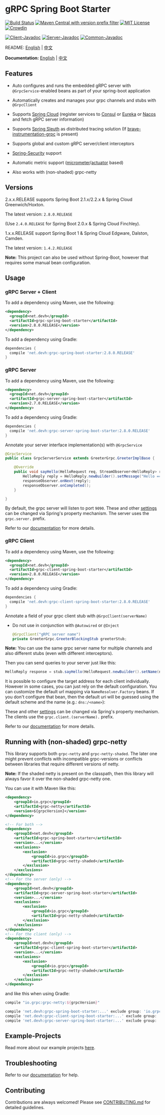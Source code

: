 # gRPC Spring Boot Starter

[![Build Status](https://travis-ci.org/yidongnan/grpc-spring-boot-starter.svg?branch=master)](https://travis-ci.org/yidongnan/grpc-spring-boot-starter)
[![Maven Central with version prefix filter](https://img.shields.io/maven-central/v/net.devh/grpc-spring-boot-starter.svg)](http://search.maven.org/#search%7Cga%7C1%7Cg%3A%22net.devh%22%20grpc)
[![MIT License](https://img.shields.io/github/license/mashape/apistatus.svg)](LICENSE)
[![Crowdin](https://badges.crowdin.net/grpc-spring-boot-starter/localized.svg)](https://crowdin.com/project/grpc-spring-boot-starter)

[![Client-Javadoc](https://www.javadoc.io/badge/net.devh/grpc-client-spring-boot-autoconfigure.svg?label=Client-Javadoc)](https://www.javadoc.io/doc/net.devh/grpc-client-spring-boot-autoconfigure)
[![Server-Javadoc](https://www.javadoc.io/badge/net.devh/grpc-server-spring-boot-autoconfigure.svg?label=Server-Javadoc)](https://www.javadoc.io/doc/net.devh/grpc-server-spring-boot-autoconfigure)
[![Common-Javadoc](https://www.javadoc.io/badge/net.devh/grpc-common-spring-boot.svg?label=Common-Javadoc)](https://www.javadoc.io/doc/net.devh/grpc-common-spring-boot)

README: [English](README.md) | [中文](README-zh-CN.md)

**Documentation:** [English](https://yidongnan.github.io/grpc-spring-boot-starter/en/) | [中文](https://yidongnan.github.io/grpc-spring-boot-starter/zh-CN/)

## Features

* Auto configures and runs the embedded gRPC server with `@GrpcService`-enabled beans as part of your spring-boot
application

* Automatically creates and manages your grpc channels and stubs with `@GrpcClient`

* Supports [Spring Cloud](https://spring.io/projects/spring-cloud) (register services to [Consul](https://github.com/spring-cloud/spring-cloud-consul) or [Eureka](https://github.com/spring-cloud/spring-cloud-netflix) or [Nacos](https://github.com/spring-cloud-incubator/spring-cloud-alibaba) and fetch gRPC server information)

* Supports [Spring Sleuth](https://github.com/spring-cloud/spring-cloud-sleuth) as distributed tracing solution (If [brave-instrumentation-grpc](https://mvnrepository.com/artifact/io.zipkin.brave/brave-instrumentation-grpc) is present)

* Supports global and custom gRPC server/client interceptors

* [Spring-Security](https://github.com/spring-projects/spring-security) support

* Automatic metric support ([micrometer](https://micrometer.io/)/[actuator](https://github.com/spring-projects/spring-boot/tree/master/spring-boot-project/spring-boot-actuator) based)

* Also works with (non-shaded) grpc-netty

## Versions

2.x.x.RELEASE supports Spring Boot 2.1.x/2.2.x & Spring Cloud Greenwich/Hoxton.

The latest version: ``2.8.0.RELEASE``

(Use `2.4.0.RELEASE` for Spring Boot 2.0.x & Spring Cloud Finchley).

1.x.x.RELEASE support Spring Boot 1 & Spring Cloud Edgware, Dalston, Camden.

The latest version: ``1.4.2.RELEASE``

**Note:** This project can also be used without Spring-Boot, however that requires some manual bean configuration.

## Usage

### gRPC Server + Client

To add a dependency using Maven, use the following:

````xml
<dependency>
  <groupId>net.devh</groupId>
  <artifactId>grpc-spring-boot-starter</artifactId>
  <version>2.8.0.RELEASE</version>
</dependency>
````

To add a dependency using Gradle:

````gradle
dependencies {
  compile 'net.devh:grpc-spring-boot-starter:2.8.0.RELEASE'
}
````

### gRPC Server

To add a dependency using Maven, use the following:

````xml
<dependency>
  <groupId>net.devh</groupId>
  <artifactId>grpc-server-spring-boot-starter</artifactId>
  <version>2.7.0.RELEASE</version>
</dependency>
````

To add a dependency using Gradle:

````gradle
dependencies {
  compile 'net.devh:grpc-server-spring-boot-starter:2.8.0.RELEASE'
}
````

Annotate your server interface implementation(s) with ``@GrpcService``

````java
@GrpcService
public class GrpcServerService extends GreeterGrpc.GreeterImplBase {

    @Override
    public void sayHello(HelloRequest req, StreamObserver<HelloReply> responseObserver) {
        HelloReply reply = HelloReply.newBuilder().setMessage("Hello ==> " + req.getName()).build();
        responseObserver.onNext(reply);
        responseObserver.onCompleted();
    }

}
````

By default, the grpc server will listen to port `9090`. These and other
[settings](grpc-server-spring-boot-autoconfigure/src/main/java/net/devh/boot/grpc/server/config/GrpcServerProperties.java)
can be changed via Spring's property mechanism. The server uses the `grpc.server.` prefix.

Refer to our [documentation](https://yidongnan.github.io/grpc-spring-boot-starter/) for more details.

### gRPC Client

To add a dependency using Maven, use the following:

````xml
<dependency>
  <groupId>net.devh</groupId>
  <artifactId>grpc-client-spring-boot-starter</artifactId>
  <version>2.8.0.RELEASE</version>
</dependency>
````

To add a dependency using Gradle:

````gradle
dependencies {
  compile 'net.devh:grpc-client-spring-boot-starter:2.8.0.RELEASE'
}
````
Annotate a field of your grpc client stub with `@GrpcClient(serverName)`

* Do not use in conjunction with `@Autowired` or `@Inject`

  ````java
  @GrpcClient("gRPC server name")
  private GreeterGrpc.GreeterBlockingStub greeterStub;
  ````

**Note:** You can use the same grpc server name for multiple channels and also different stubs (even with different
interceptors).

Then you can send queries to your server just like this:

````java
HelloReply response = stub.sayHello(HelloRequest.newBuilder().setName(name).build());
````

It is possible to configure the target address for each client individually.
However in some cases, you can just rely on the default configuration.
You can customize the default url mapping via `NameResolver.Factory` beans. If you don't configure that bean,
then the default uri will be guessed using the default scheme and the name (e.g.: `dns:/<name>`):

These and other
[settings](grpc-client-spring-boot-autoconfigure/src/main/java/net/devh/boot/grpc/client/config/GrpcChannelProperties.java)
can be changed via Spring's property mechanism. The clients use the `grpc.client.(serverName).` prefix.

Refer to our [documentation](https://yidongnan.github.io/grpc-spring-boot-starter/) for more details.

## Running with (non-shaded) grpc-netty

This library supports both `grpc-netty` and `grpc-netty-shaded`.
The later one might prevent conflicts with incompatible grpc-versions or conflicts between libraries that require different versions of netty.

**Note:** If the shaded netty is present on the classpath, then this library will always favor it over the non-shaded grpc-netty one.

You can use it with Maven like this:

````xml
<dependency>
    <groupId>io.grpc</groupId>
    <artifactId>grpc-netty</artifactId>
    <version>${grpcVersion}</version>
</dependency>

<!-- For both -->
<dependency>
    <groupId>net.devh</groupId>
    <artifactId>grpc-spring-boot-starter</artifactId>
    <version>...</version>
    <exclusions>
        <exclusion>
            <groupId>io.grpc</groupId>
            <artifactId>grpc-netty-shaded</artifactId>
        </exclusion>
    </exclusions>
</dependency>
<!-- For the server (only) -->
<dependency>
    <groupId>net.devh</groupId>
    <artifactId>grpc-server-spring-boot-starter</artifactId>
    <version>...</version>
    <exclusions>
        <exclusion>
            <groupId>io.grpc</groupId>
            <artifactId>grpc-netty-shaded</artifactId>
        </exclusion>
    </exclusions>
</dependency>
<!-- For the client (only) -->
<dependency>
    <groupId>net.devh</groupId>
    <artifactId>grpc-client-spring-boot-starter</artifactId>
    <version>...</version>
    <exclusions>
        <exclusion>
            <groupId>io.grpc</groupId>
            <artifactId>grpc-netty-shaded</artifactId>
        </exclusion>
    </exclusions>
</dependency>
````

and like this when using Gradle:

````groovy
compile "io.grpc:grpc-netty:${grpcVersion}"

compile 'net.devh:grpc-spring-boot-starter:...' exclude group: 'io.grpc', module: 'grpc-netty-shaded' // For both
compile 'net.devh:grpc-client-spring-boot-starter:...' exclude group: 'io.grpc', module: 'grpc-netty-shaded' // For the client (only)
compile 'net.devh:grpc-server-spring-boot-starter:...' exclude group: 'io.grpc', module: 'grpc-netty-shaded' // For the server (only)
````

## Example-Projects

Read more about our example projects [here](examples).

## Troubleshooting

Refer to our [documentation](https://yidongnan.github.io/grpc-spring-boot-starter/en/trouble-shooting) for help.

## Contributing

Contributions are always welcomed! Please see [CONTRIBUTING.md](CONTRIBUTING.md) for detailed guidelines.
